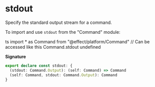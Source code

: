 # stdout

Specify the standard output stream for a command.

To import and use `stdout` from the "Command" module:

ts
import \* as Command from "@effect/platform/Command"
// Can be accessed like this
Command.stdout
undefined

**Signature**

```ts
export declare const stdout: {
  (stdout: Command.Output): (self: Command) => Command
  (self: Command, stdout: Command.Output): Command
}
```
